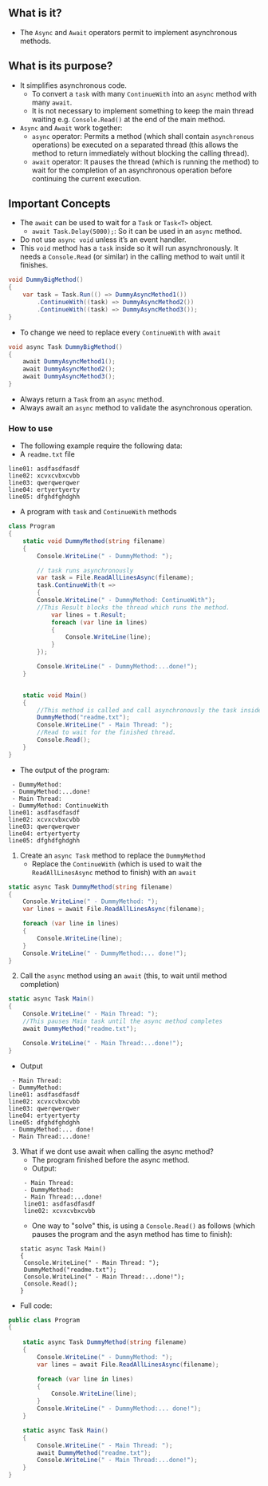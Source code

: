 ## What is it?
- The `Async` and `Await` operators permit to implement asynchronous methods.
        
## What is its purpose?
- It simplifies asynchronous code.
  - To convert a `task` with many `ContinueWith` into an `async` method with many `await`.
  - It is not necessary to implement something to keep the main thread waiting e.g. `Console.Read()` at the end of the main method.     
- `Async` and `Await` work together:
  - `async` operator: Permits a method (which shall contain `asynchronous` operations) be executed on a separated thread (this allows the method to return immediately without blocking the calling thread).
  - `await` operator: It pauses the thread (which is running the method) to wait for the completion of an asynchronous operation before continuing the current execution.
  
## Important Concepts
- The `await` can be used to wait for a `Task` or `Task<T>` object.
  - `await Task.Delay(5000);`: So it can be used in an `async` method.
- Do not use `async void` unless it’s an event handler.
- This `void` method has a `task` inside so it will run asynchronously. It needs a `Console.Read` (or similar) in the calling method to wait until it finishes.
``` cs
void DummyBigMethod()
{
    var task = Task.Run(() => DummyAsyncMethod1())
        .ContinueWith((task) => DummyAsyncMethod2())
        .ContinueWith((task) => DummyAsyncMethod3());    
}
```

- To change we need to replace every `ContinueWith` with `await`

``` cs
void async Task DummyBigMethod()
{
    await DummyAsyncMethod1();
    await DummyAsyncMethod2();
    await DummyAsyncMethod3();        
}
```

- Always return a `Task` from an `async` method.
- Always await an `async` method to validate the asynchronous operation.

### How to use
- The following example require the following data:
- A `readme.txt` file
```
line01: asdfasdfasdf
line02: xcvxcvbxcvbb
line03: qwerqwerqwer
line04: ertyertyerty
line05: dfghdfghdghh
```
- A program with `task` and `ContinueWith` methods

``` cs
class Program
{
    static void DummyMethod(string filename)
    {
        Console.WriteLine(" - DummyMethod: ");

        // task runs asynchronously
        var task = File.ReadAllLinesAsync(filename);
        task.ContinueWith(t =>
        {
        Console.WriteLine(" - DummyMethod: ContinueWith");
        //This Result blocks the thread which runs the method.
            var lines = t.Result;
            foreach (var line in lines)
            {
                Console.WriteLine(line);
            }
        });

        Console.WriteLine(" - DummyMethod:...done!");
    }


    static void Main()
    {
        //This method is called and call asynchronously the task inside it.
        DummyMethod("readme.txt");
        Console.WriteLine(" - Main Thread: ");
        //Read to wait for the finished thread.
        Console.Read();
    }
}
```

- The output of the program:

```
 - DummyMethod:
 - DummyMethod:...done!
 - Main Thread:
 - DummyMethod: ContinueWith
line01: asdfasdfasdf
line02: xcvxcvbxcvbb
line03: qwerqwerqwer
line04: ertyertyerty
line05: dfghdfghdghh
```

1. Create an `async Task` method to replace the `DummyMethod`
    - Replace the `ContinueWith` (which is used to wait the `ReadAllLinesAsync` method to finish) with an `await`

``` cs
static async Task DummyMethod(string filename)
{
    Console.WriteLine(" - DummyMethod: ");            
    var lines = await File.ReadAllLinesAsync(filename);

    foreach (var line in lines)
    {
        Console.WriteLine(line);
    }
    Console.WriteLine(" - DummyMethod:... done!");
}
```

2. Call the `async` method using an `await` (this, to wait until method completion)

```cs
static async Task Main()
{
    Console.WriteLine(" - Main Thread: ");
    //This pauses Main task until the async method completes
    await DummyMethod("readme.txt");

    Console.WriteLine(" - Main Thread:...done!");    
}
```
- Output
```
 - Main Thread:
 - DummyMethod:
line01: asdfasdfasdf
line02: xcvxcvbxcvbb
line03: qwerqwerqwer
line04: ertyertyerty
line05: dfghdfghdghh
 - DummyMethod:... done!
 - Main Thread:...done!
```

3. What if we dont use await when calling the async method?
   - The program finished before the async method.
   - Output:
   ```
    - Main Thread:
    - DummyMethod:
    - Main Thread:...done!
    line01: asdfasdfasdf
    line02: xcvxcvbxcvbb
   ```
   - One way to "solve" this, is using a `Console.Read()` as follows (which pauses the program and the asyn method has time to finish):
   ```
   static async Task Main()
   {
    Console.WriteLine(" - Main Thread: ");
    DummyMethod("readme.txt");
    Console.WriteLine(" - Main Thread:...done!");
    Console.Read();
   }
   ```

- Full code:

``` cs
public class Program
{
    
    static async Task DummyMethod(string filename)
    {
        Console.WriteLine(" - DummyMethod: ");            
        var lines = await File.ReadAllLinesAsync(filename);

        foreach (var line in lines)
        {
            Console.WriteLine(line);
        }
        Console.WriteLine(" - DummyMethod:... done!");
    }

    static async Task Main()
    {
        Console.WriteLine(" - Main Thread: ");
        await DummyMethod("readme.txt");
        Console.WriteLine(" - Main Thread:...done!");            
    }
}
```